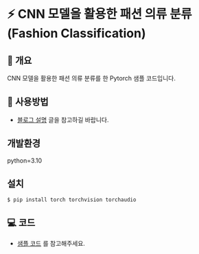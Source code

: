 # ⚡ CNN 모델을 활용한 패션 의류 분류 (Fashion Classification)

## 📘 개요
CNN 모델을 활용한 패션 의류 분류를 한 Pytorch 샘플 코드입니다.

## 🚀 사용방법  
- [블로그 설명](https://yscho03.tistory.com/47) 글을 참고하길 바랍니다.

## 개발환경
python=3.10

## 설치
```
$ pip install torch torchvision torchaudio
```

## 💻 코드
- [샘플 코드](train.ipynb) 를 참고해주세요.
